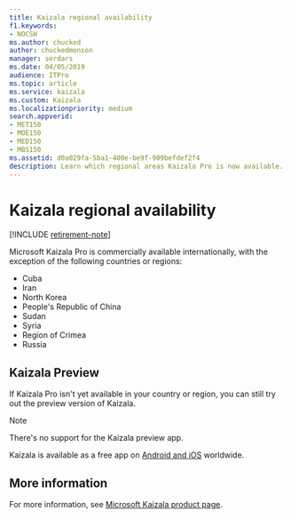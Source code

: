 ```yaml
---
title: Kaizala regional availability
f1.keywords:
- NOCSH
ms.author: chucked
author: chuckedmonson
manager: serdars
ms.date: 04/05/2019
audience: ITPro
ms.topic: article
ms.service: kaizala
ms.custom: Kaizala
ms.localizationpriority: medium
search.appverid:
- MET150
- MOE150
- MED150
- MBS150
ms.assetid: d0a029fa-5ba1-400e-be9f-909befdef2f4
description: Learn which regional areas Kaizala Pro is now available.
---
```


# Kaizala regional availability

[!INCLUDE [retirement-note](includes/retirement-note.md)]

Microsoft Kaizala Pro is commercially available internationally, with the exception of the following countries or regions:

- Cuba
- Iran
- North Korea
- People's Republic of China
- Sudan
- Syria
- Region of Crimea
- Russia 

## Kaizala Preview

If Kaizala Pro isn't yet available in your country or region, you can still try out the preview version of Kaizala.

> [!NOTE]
> There's no support for the Kaizala preview app.

Kaizala is available as a free app on [Android and iOS](https://products.office.com/business/microsoft-kaizala) worldwide.

## More information

For more information, see [Microsoft Kaizala product page](https://products.office.com/business/microsoft-kaizala).

